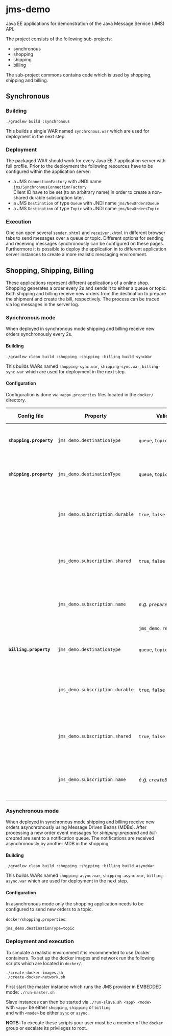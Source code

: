 # jms-demo
Java EE applications for demonstration of the Java Message Service (JMS) API.

The project consists of the following sub-projects:
* synchronous
* shopping
* shipping
* billing

The sub-project commons contains code which is used by shopping, shipping and billing.

## Synchronous
### Building
```
./gradlew build :synchronous
```
This builds a single WAR named `synchronous.war` which are used for deployment in the next step.

### Deployment
The packaged WAR should work for every Java EE 7 application server with full profile.
Prior to the deployment the following resources have to be configured within the application server:
* a JMS `ConnectionFactory` with JNDI name `jms/SynchronousConnectionFactory` <br />
Client ID have to be set (to an arbitrary name) in order to create a non-shared durable subscription later.
* a JMS `Destination` of type `Queue` with JNDI name `jms/NewOrdersQueue`
* a JMS `Destination` of type `Topic` with JNDI name `jms/NewOrdersTopic`

### Execution
One can open several `sender.xhtml` and `receiver.xhtml` in different browser tabs to send messages over a queue or topic.
Different options for sending and receiving messages synchronously can be configured on these pages.
Furthermore it is possible to deploy the application in to different application server instances to create a more realistic messaging environment.

## Shopping, Shipping, Billing
These applications represent different applications of a online shop.
Shopping generates a order every 2s and sends it to either a queue or topic.
Both shipping and billing receive new orders from the destination to prepare the shipment and create the bill, respectively.
The process can be traced via log messages in the server log.

### Synchronous mode
When deployed in synchronous mode shipping and billing receive new orders synchronously every 2s.

#### Building
```
./gradlew clean build :shopping :shipping :billing build syncWar
```
This builds WARs named `shopping-sync.war`, `shipping-sync.war`, `billing-sync.war` which are used for deployment in the next step.

#### Configuration
Configuration is done via ```<app>.properties``` files located in the ```docker/``` directory.

| Config file | Property | Valid values | Property Description |
| --- | --- | --- | --- |
| **```shopping.property```** | ```jms_demo.destinationType``` | ```queue```, ```topic``` | Type of destination to be used for placing new orders in |
| **```shipping.property```** | ```jms_demo.destinationType``` | ```queue```, ```topic``` | Type of destination to be used for receiving new orders from |
| | ```jms_demo.subscription.durable``` | ```true```, ```false``` | Whether a durable subscription should be used for reception of new orders |
| | ```jms_demo.subscription.shared``` | ```true```, ```false``` | Whether a shared subscription should be used for reception of new orders |
| | ```jms_demo.subscription.name``` | _e.g. ```prepareShipping```_ | Name of the subscription (required for durable and shared subscriptions)  |
| | | ```jms_demo.receiver.timeout``` | _e.g. ```500```_ | Timeout for receiving new orders synchronously in milliseconds |
| **```billing.property```** | ```jms_demo.destinationType``` | ```queue```, ```topic``` | Type of destination to be used for receiving new orders from |
| | ```jms_demo.subscription.durable``` | ```true```, ```false``` | Whether a durable subscription should be used for reception of new orders |
| | ```jms_demo.subscription.shared``` | ```true```, ```false``` | Whether a shared subscription should be used for reception of new orders |
| | ```jms_demo.subscription.name``` | _e.g. ```createBill```_ | Name of the subscription (required for durable and shared subscriptions)  |

### Asynchronous mode
When deployed in synchronous mode shipping and billing receive new orders asynchronously using Message Driven Beans (MDBs).
After processing a new order event messages for _shipping-prepared_ and _bill-created_ are sent to a notification queue.
The notifications are received asynchronously by another MDB in the shopping.

#### Building
```
./gradlew clean build :shopping :shipping :billing build asyncWar
```
This builds WARs named `shopping-async.war`, `shipping-async.war`, `billing-async.war` which are used for deployment in the next step.

#### Configuration
In asynchronous mode only the shopping application needs to be configured to send new orders to a topic.

```docker/shopping.properties```:
```
jms_demo.destinationType=topic
```

### Deployment and execution
To simulate a realistic environment it is recommended to use Docker containers.
To set up the docker images and network run the following scripts which are located in `docker/`.
```
./create-docker-images.sh
./create-docker-network.sh
```

First start the master instance which runs the JMS provider in EMBEDDED mode: ```./run-master.sh```

Slave instances can then be started via ```./run-slave.sh <app> <mode>``` <br />
with ```<app>``` be either ```shopping```, ```shipping``` or ```billing``` <br />
and with ```<mode>``` be either ```sync``` or ```async```.

**NOTE:** To execute these scripts your user must be a member of the ```docker```-group or escalate its privileges to root.
